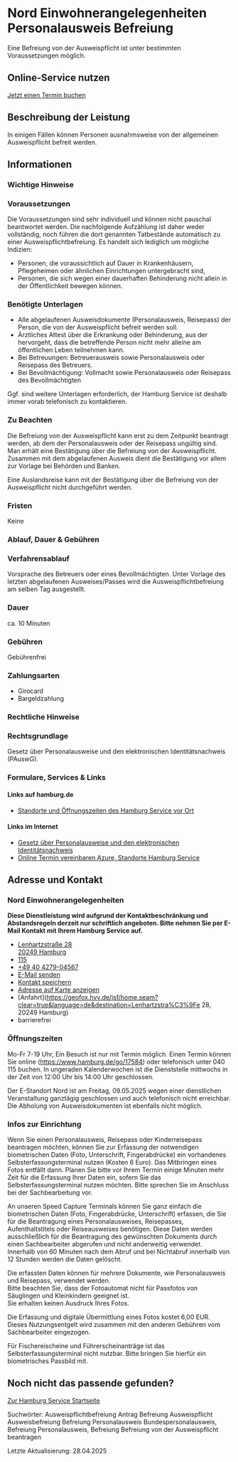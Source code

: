 




Nord Einwohnerangelegenheiten Personalausweis Befreiung
=======================================================

Eine Befreiung von der Ausweispflicht ist unter bestimmten Voraussetzungen möglich.

Online-Service nutzen
---------------------

[Jetzt einen Termin buchen](https://driveport.de/termine/?MA=1)

Beschreibung der Leistung
-------------------------

In einigen Fällen können Personen ausnahmsweise von der allgemeinen Ausweispflicht befreit werden.

Informationen
-------------

### Wichtige Hinweise

### Voraussetzungen

Die Voraussetzungen sind sehr individuell und können nicht pauschal beantwortet werden. Die nachfolgende Aufzählung ist daher weder vollständig, noch führen die dort genannten Tatbestände automatisch zu einer Ausweispflichtbefreiung. Es handelt sich lediglich um mögliche Indizien:

* Personen, die voraussichtlich auf Dauer in Krankenhäusern, Pflegeheimen oder ähnlichen Einrichtungen untergebracht sind,
* Personen, die sich wegen einer dauerhaften Behinderung nicht allein in der Öffentlichkeit bewegen können.

### Benötigte Unterlagen

* Alle abgelaufenen Ausweisdokumente (Personalausweis, Reisepass) der Person, die von der Ausweispflicht befreit werden soll.
* Ärztliches Attest über die Erkrankung oder Behinderung, aus der hervorgeht, dass die betreffende Person nicht mehr alleine am öffentlichen Leben teilnehmen kann.
* Bei Betreuungen: Betreuerausweis sowie Personalausweis oder Reisepass des Betreuers.
* Bei Bevollmächtigung: Vollmacht sowie Personalausweis oder Reisepass des Bevollmächtigten

Ggf. sind weitere Unterlagen erforderlich, der Hamburg Service ist deshalb immer vorab telefonisch zu kontaktieren.

### Zu Beachten

Die Befreiung von der Ausweispflicht kann erst zu dem Zeitpunkt beantragt werden, ab dem der Personalausweis oder der Reisepass ungültig sind. Man erhält eine Bestätigung über die Befreiung von der Ausweispflicht. Zusammen mit dem abgelaufenen Ausweis dient die Bestätigung vor allem zur Vorlage bei Behörden und Banken.  
  
Eine Auslandsreise kann mit der Bestätigung über die Befreiung von der Ausweispflicht nicht durchgeführt werden.

### Fristen

Keine

### Ablauf, Dauer & Gebühren

### Verfahrensablauf

Vorsprache des Betreuers oder eines Bevollmächtigten. Unter Vorlage des letzten abgelaufenen Ausweises/Passes wird die Ausweispflichtbefreiung am selben Tag ausgestellt.

### Dauer

ca. 10 Minuten

### Gebühren

Gebührenfrei

### Zahlungsarten

* Girocard
* Bargeldzahlung

### Rechtliche Hinweise

### Rechtsgrundlage

Gesetz über Personalausweise und den elektronischen Identitätsnachweis (PAuswG).

### Formulare, Services & Links

#### Links auf hamburg.de

* [Standorte und Öffnungszeiten des Hamburg Service vor Ort](https://www.hamburg.de/go/17584)

#### Links im Internet

* [Gesetz über Personalausweise und den elektronischen Identitätsnachweis](https://www.gesetze-im-internet.de/pauswg/index.html)
* [Online Termin vereinbaren Azure, Standorte Hamburg Service](https://driveport.de/termine/?MA=1)

Adresse und Kontakt
-------------------

### Nord Einwohnerangelegenheiten

**Diese Dienstleistung wird aufgrund der Kontaktbeschränkung und Abstandsregeln derzeit nur schriftlich angeboten. Bitte nehmen Sie per E-Mail Kontakt mit Ihrem Hamburg Service auf.**

* [Lenhartzstraße 28   
  20249 Hamburg](#)
* [115](tel:+4940115 "115")
* [+49 40 4279-04567](tel:+4940427904567 "+49 40 4279-04567")
* [E-Mail senden](mailto:e.nord@hamburgservice.de)
* [Kontakt speichern](//iason.hamburg.de/befi/info/vcard/111093291/ "Kontakt speichern")
* [Adresse auf Karte anzeigen](#)
* [Anfahrt](https://geofox.hvv.de/jsf/home.seam?clear=true&language=de&destination=Lenhartzstra%C3%9Fe 28, 20249 Hamburg)
* barrierefrei

### Öffnungszeiten

Mo-Fr 7-19 Uhr, Ein Besuch ist nur mit Termin möglich. Einen Termin können Sie online (https://www.hamburg.de/go/17584) oder telefonisch unter 040 115 buchen. In ungeraden Kalenderwochen ist die Dienststelle mittwochs in der Zeit von 12:00 Uhr bis 14:00 Uhr geschlossen.

Der E-Standort Nord ist am Freitag, 09.05.2025 wegen einer dienstlichen Veranstaltung ganztägig geschlossen und auch telefonisch nicht erreichbar. Die Abholung von Ausweisdokumenten ist ebenfalls nicht möglich.

### Infos zur Einrichtung

Wenn Sie einen Personalausweis, Reisepass oder Kinderreisepass beantragen möchten, können Sie zur Erfassung der notwendigen biometrischen Daten (Foto, Unterschrift, Fingerabdrücke) ein vorhandenes Selbsterfassungsterminal nutzen (Kosten 6 Euro). Das Mitbringen eines Fotos entfällt dann. Planen Sie bitte vor Ihrem Termin einige Minuten mehr Zeit für die Erfassung Ihrer Daten ein, sofern Sie das Selbsterfassungsterminal nutzen möchten. Bitte sprechen Sie im Anschluss bei der Sachbearbeitung vor.

An unseren Speed Capture Terminals können Sie ganz einfach die biometrischen Daten (Foto, Fingerabdrücke, Unterschrift) erfassen, die Sie für die Beantragung eines Personalausweises, Reisepasses, Aufenthaltstitels oder Reiseausweises benötigen. Diese Daten werden ausschließlich für die Beantragung des gewünschten Dokuments durch einen Sachbearbeiter abgerufen und nicht anderweitig verwendet. Innerhalb von 60 Minuten nach dem Abruf und bei Nichtabruf innerhalb von 12 Stunden werden die Daten gelöscht.  
  
Die erfassten Daten können für mehrere Dokumente, wie Personalausweis und Reisepass, verwendet werden.  
Bitte beachten Sie, dass der Fotoautomat nicht für Passfotos von Säuglingen und Kleinkindern geeignet ist.  
Sie erhalten keinen Ausdruck Ihres Fotos.  
  
Die Erfassung und digitale Übermittlung eines Fotos kostet 6,00 EUR. Dieses Nutzungsentgelt wird zusammen mit den anderen Gebühren vom Sachbearbeiter eingezogen.  
  
Für Fischereischeine und Führerscheinanträge ist das Selbsterfassungsterminal nicht nutzbar. Bitte bringen Sie hierfür ein biometrisches Passbild mit.

Noch nicht das passende gefunden?
---------------------------------

 [Zur Hamburg Service Startseite](/service/)

Suchwörter: Ausweispflichtbefreiung Antrag Befreiung Ausweispflicht Ausweisbefreiung Befreiung Personalausweis Bundespersonalausweis, Befreiung Personalausweis, Befreiung Befreiung von der Ausweispflicht beantragen

Letzte Aktualisierung: 28.04.2025

